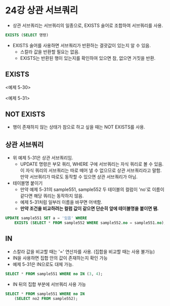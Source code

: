 # 24강 상관 서브쿼리
- 상관 서브쿼리는 서브쿼리의 일종으로, EXISTS 술어로 조합하여 서브쿼리를 사용.

```sql
EXISTS (SELECT 명령)
```

- EXISTS 술어를 사용하면 서브쿼리가 반환하는 결괏값이 있는지 알 수 있음.
    - 스칼라 값을 반환할 필요는 없음.
    - EXISTS는 반환된 행이 있는지를 확인하여 있으면 참, 없으면 거짓을 반환.

## EXISTS

<예제 5-30>

<예제 5-31>

## NOT EXISTS
- 행이 존재하지 않는 상태가 참으로 하고 싶을 때는 NOT EXISTS를 사용.

## 상관 서브쿼리
- 위 예제 5-31은 상관 서브쿼리임.
    - UPDATE 명령은 부모 쿼리, WHERE 구에 서브쿼리는 자식 쿼리로 볼 수 있음. 이 자식 쿼리의 서브쿼리는 따로 떼어 낼 수 없으므로 상관 서브쿼리라고 말함. 만약 서브쿼리가 따로도 동작할 수 있으면 상관 서브쿼리가 아님.
- 테이블명 붙이기
    - 만약 예제 5-31의 sample551, sample552 두 테이블의 컬럼이 'no'로 이름이 같다면 해당 쿼리는 동작하지 않음.
    - 예제 5-31처럼 일부러 이름을 바꾸면 어색함.
    - **만약 조건을 비교하려는 컬럼 값이 같으면 단순히 앞에 테이블명을 붙이면 됌.**

```sql
UPDATE sample551 SET a = '있음' WHERE
    EXISTS (SELECT * FROM sample552 WHERE sample552.no = sample551.no);
```

## IN
- 스칼라 값을 비교할 때는 '=' 연산자를 사용. (집합을 비교할 때는 사용 불가능)
- IN을 사용하면 집합 안의 값이 존재하는지 확인 가능
- 예제 5-31은 IN으로도 대체 가능.

```sql
SELECT * FROM sample551 WHERE no IN (3, 4);
```

- IN 뒤의 집합 부분에 서브쿼리 사용 가능

```sql
SELECT * FROM sample551 WHERE no IN 
    (SELECT no2 FROM sample552);
```